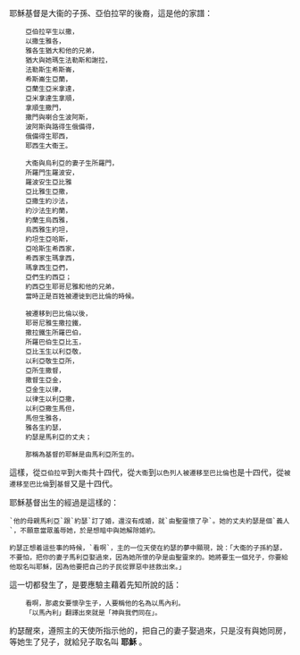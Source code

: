 耶穌基督是大衞的子孫、亞伯拉罕的後裔，這是他的家譜：

        亞伯拉罕生以撒，
        以撒生雅各，
        雅各生猶大和他的兄弟，
        猶大與她瑪生法勒斯和謝拉，
        法勒斯生希斯崙，
        希斯崙生亞蘭，
        亞蘭生亞米拿達，
        亞米拿達生拿順，
        拿順生撒門，
        撒門與喇合生波阿斯，
        波阿斯與路得生俄備得，
        俄備得生耶西，
        耶西生大衞王。
        
        大衞與烏利亞的妻子生所羅門，
        所羅門生羅波安，
        羅波安生亞比雅
        亞比雅生亞撒，
        亞撒生約沙法，
        約沙法生約蘭，
        約蘭生烏西雅，
        烏西雅生約坦，
        約坦生亞哈斯，
        亞哈斯生希西家，
        希西家生瑪拿西，
        瑪拿西生亞們，
        亞們生約西亞；
        約西亞生耶哥尼雅和他的兄弟，
        當時正是百姓被遷徙到巴比倫的時候。
        
        被遷移到巴比倫以後，
        耶哥尼雅生撒拉鐵，
        撒拉鐵生所羅巴伯，
        所羅巴伯生亞比玉，
        亞比玉生以利亞敬，
        以利亞敬生亞所，
        亞所生撒督，
        撒督生亞金，
        亞金生以律，
        以律生以利亞撒，
        以利亞撒生馬但，
        馬但生雅各，
        雅各生約瑟，
        約瑟是馬利亞的丈夫；
        
        那稱為基督的耶穌是由馬利亞所生的。

這樣，從`亞伯拉罕`到`大衞`共十四代，從`大衞`到`以色列人被遷移至巴比倫`也是十四代，從`被遷移至巴比倫`到`基督`又是十四代。

耶穌基督出生的經過是這樣的：

    `他的母親馬利亞`跟`約瑟`訂了婚，還沒有成婚，就`由聖靈懷了孕`。她的丈夫約瑟是個`義人`，不願意當眾羞辱她，於是想暗中與她解除婚約。

    約瑟正想着這些事的時候，`看啊`，主的一位天使在約瑟的夢中顯現，說：「大衞的子孫約瑟，不要怕，把你的妻子馬利亞娶過來，因為她所懷的孕是由聖靈來的。她將要生一個兒子，你要給他取名叫耶穌，因為他要把自己的子民從罪惡中拯救出來。」

這一切都發生了，是要應驗主藉着先知所說的話：

        看啊，那處女要懷孕生子，人要稱他的名為以馬內利。
        「以馬內利」翻譯出來就是「神與我們同在」。

約瑟醒來，遵照主的天使所指示他的，把自己的妻子娶過來，只是沒有與她同房，等她生了兒子，就給兒子取名叫 **耶穌** 。